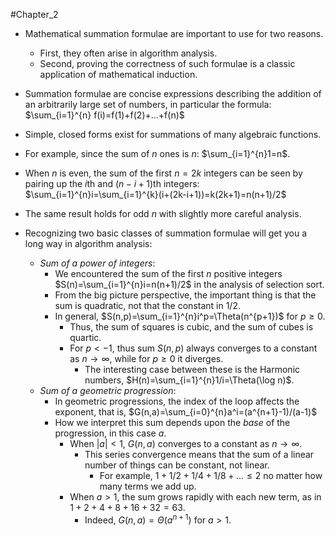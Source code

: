 #Chapter_2 
- Mathematical summation formulae are important to use for two reasons.
	- First, they often arise in algorithm analysis.
	- Second, proving the correctness of such formulae is a classic application of mathematical induction.

- Summation formulae are concise expressions describing the addition of an arbitrarily large set of numbers, in particular the formula:
						$\sum_{i=1}^{n} f(i)=f(1)+f(2)+...+f(n)$

- Simple, closed forms exist for summations of many algebraic functions.
- For example, since the sum of *n* ones is *n*:
						$\sum_{i=1}^{n}1=n$.

- When *n* is even, the sum of the first $n=2k$ integers can be seen by pairing up the *i*th and $(n-i+1)$th integers:
						$\sum_{i=1}^{n}i=\sum_{i=1}^{k}(i+(2k-i+1))=k(2k+1)=n(n+1)/2$
- The same result holds for odd *n* with slightly more careful analysis.

- Recognizing two basic classes of summation formulae will get you a long way in algorithm analysis:
	- *Sum of a power of integers*:
		- We encountered the sum of the first *n* positive integers $S(n)=\sum_{i=1}^{n}i=n(n+1)/2$ in the analysis of selection sort.
		- From the big picture perspective, the important thing is that the sum is quadratic, not that the constant in $1/2$.
		- In general, $S(n,p)=\sum_{i=1}^{n}i^p=\Theta(n^{p+1})$ for $p\geq0$.
			- Thus, the sum of squares is cubic, and the sum of cubes is quartic.
			- For $p<-1$, thus sum $S(n,p)$ always converges to a constant as $n\to\infty$, while for $p\geq0$ it diverges.
				- The interesting case between these is the Harmonic numbers, $H(n)=\sum_{i=1}^{n}1/i=\Theta(\log n)$.
	- *Sum of a geometric progression*:
		- In geometric progressions, the index of the loop affects the exponent, that is, $G(n,a)=\sum_{i=0}^{n}a^i=(a^{n+1}-1)/(a-1)$
		- How we interpret this sum depends upon the *base* of the progression, in this case *a*.
			- When $|a|<1$, $G(n,a)$ converges to a constant as $n\to\infty$.
				- This series convergence means that the sum of a linear number of things can be constant, not linear.
					- For example, $1+1/2+1/4+1/8+...\leq2$ no matter how many terms we add up.
			- When $a>1$, the sum grows rapidly with each new term, as in $1+2+4+8+16+32=63$.
				- Indeed, $G(n,a)=\Theta(a^{n+1})$ for $a>1$.
